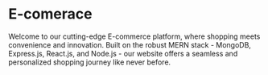 # E-comerace
Welcome to our cutting-edge E-commerce platform, where shopping meets convenience and innovation. Built on the robust MERN stack - MongoDB, Express.js, React.js, and Node.js - our website offers a seamless and personalized shopping journey like never before.
